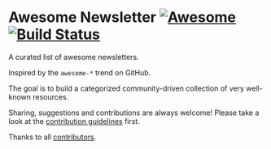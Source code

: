 # Awesome Newsletter [![Awesome](https://cdn.rawgit.com/sindresorhus/awesome/d7305f38d29fed78fa85652e3a63e154dd8e8829/media/badge.svg)](https://github.com/sindresorhus/awesome) [![Build Status](https://api.travis-ci.org/Daviey/awesome-mailinglists.svg)](https://travis-ci.org/Daviey/awesome-mailinglists)

A curated list of awesome newsletters.

Inspired by the `awesome-*` trend on GitHub.

The goal is to build a categorized community-driven collection of very well-known resources.

Sharing, suggestions and contributions are always welcome! Please take a look at the [contribution guidelines](https://github.com/Daviey/awesome-mailinglists/blob/master/CONTRIBUTING.md) first.

Thanks to all [contributors](https://github.com/Daviey/awesome-mailinglists/graphs/contributors).


